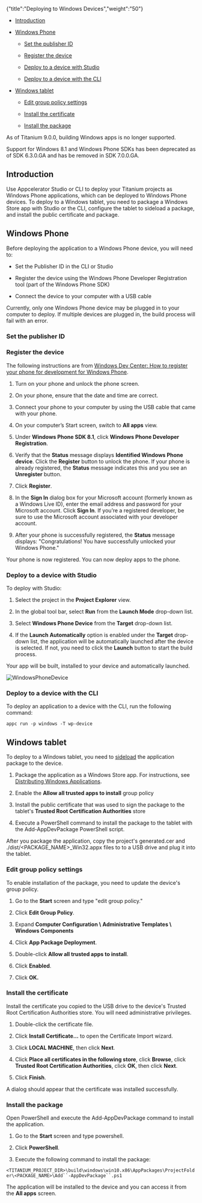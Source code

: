 {"title":"Deploying to Windows Devices","weight":"50"}

* [Introduction](#Introduction)

* [Windows Phone](#WindowsPhone)

  * [Set the publisher ID](#SetthepublisherID)

  * [Register the device](#Registerthedevice)

  * [Deploy to a device with Studio](#DeploytoadevicewithStudio)

  * [Deploy to a device with the CLI](#DeploytoadevicewiththeCLI)

* [Windows tablet](#Windowstablet)

  * [Edit group policy settings](#Editgrouppolicysettings)

  * [Install the certificate](#Installthecertificate)

  * [Install the package](#Installthepackage)


As of Titanium 9.0.0, building Windows apps is no longer supported.

Support for Windows 8.1 and Windows Phone SDKs has been deprecated as of SDK 6.3.0.GA and has be removed in SDK 7.0.0.GA.

## Introduction

Use Appcelerator Studio or CLI to deploy your Titanium projects as Windows Phone applications, which can be deployed to Windows Phone devices. To deploy to a Windows tablet, you need to package a Windows Store app with Studio or the CLI, configure the tablet to sideload a package, and install the public certificate and package.

## Windows Phone

Before deploying the application to a Windows Phone device, you will need to:

* Set the Publisher ID in the CLI or Studio

* Register the device using the Windows Phone Developer Registration tool (part of the Windows Phone SDK)

* Connect the device to your computer with a USB cable


Currently, only one Windows Phone device may be plugged in to your computer to deploy. If multiple devices are plugged in, the build process will fail with an error.

### Set the publisher ID

### Register the device

The following instructions are from [Windows Dev Center: How to register your phone for development for Windows Phone](https://msdn.microsoft.com/en-us/library/windows/apps/ff769508(v=vs.105).aspx).

1. Turn on your phone and unlock the phone screen.

2. On your phone, ensure that the date and time are correct.

3. Connect your phone to your computer by using the USB cable that came with your phone.

4. On your computer’s Start screen, switch to **All apps** view.

5. Under **Windows Phone SDK 8.1**, click **Windows Phone Developer Registration**.

6. Verify that the **Status** message displays **Identified Windows Phone device**. Click the **Register** button to unlock the phone. If your phone is already registered, the **Status** message indicates this and you see an **Unregister** button.

7. Click **Register**.

8. In the **Sign In** dialog box for your Microsoft account (formerly known as a Windows Live ID), enter the email address and password for your Microsoft account. Click **Sign In**. If you’re a registered developer, be sure to use the Microsoft account associated with your developer account.

9. After your phone is successfully registered, the **Status** message displays: "Congratulations! You have successfully unlocked your Windows Phone."


Your phone is now registered. You can now deploy apps to the phone.

### Deploy to a device with Studio

To deploy with Studio:

1. Select the project in the **Project Explorer** view.

2. In the global tool bar, select **Run** from the **Launch Mode** drop-down list.

3. Select **Windows Phone Device** from the **Target** drop-down list.

4. If the **Launch Automatically** option is enabled under the **Target** drop-down list, the application will be automatically launched after the device is selected. If not, you need to click the **Launch** button to start the build process.


Your app will be built, installed to your device and automatically launched.

![WindowsPhoneDevice](/Images/appc/download/attachments/43308601/WindowsPhoneDevice.png)

### Deploy to a device with the CLI

To deploy an application to a device with the CLI, run the following command:

`appc run -p windows -T wp-device`

## Windows tablet

To deploy to a Windows tablet, you need to [sideload](https://technet.microsoft.com/en-us/windows/jj874388.aspx) the application package to the device.

1. Package the application as a Windows Store app. For instructions, see [Distributing Windows Applications](/docs/appc/Titanium_SDK/Titanium_SDK_Guide/Preparing_for_Distribution/Distributing_Windows_Applications/).

2. Enable the **Allow all trusted apps to install** group policy

3. Install the public certificate that was used to sign the package to the tablet's **Trusted Root Certification Authorities** store

4. Execute a PowerShell command to install the package to the tablet with the Add-AppDevPackage PowerShell script.


After you package the application, copy the project's generated.cer and ./dist/<PACKAGE\_NAME>\_Win32.appx files to to a USB drive and plug it into the tablet.

### Edit group policy settings

To enable installation of the package, you need to update the device's group policy.

1. Go to the **Start** screen and type "edit group policy."

2. Click **Edit Group Policy**.

3. Expand **Computer Configuration \\** **Administrative Templates \\** **Windows Components**

4. Click **App Package Deployment**.

5. Double-click **Allow all trusted apps to install**.

6. Click **Enabled**.

7. Click **OK.**


### Install the certificate

Install the certificate you copied to the USB drive to the device's Trusted Root Certification Authorities store. You will need administrative privileges.

1. Double-click the certificate file.

2. Click **Install Certificate...** to open the Certificate Import wizard.

3. Click **LOCAL MACHINE**, then click **Next**.

4. Click **Place all certificates in the following store**, click **Browse**, click **Trusted Root Certification Authorities**, click **OK**, then click **Next**.

5. Click **Finish**.


A dialog should appear that the certificate was installed successfully.

### Install the package

Open PowerShell and execute the Add-AppDevPackage command to install the application.

1. Go to the **Start** screen and type powershell.

2. Click **PowerShell**.

3. Execute the following command to install the package:

  `<TITANIUM_PROJECT_DIR>\build\windows\win10.x86\AppPackages\ProjectFolder\<PACKAGE_NAME>\Add``-AppDevPackage``.ps1`


The application will be installed to the device and you can access it from the **All apps** screen.

